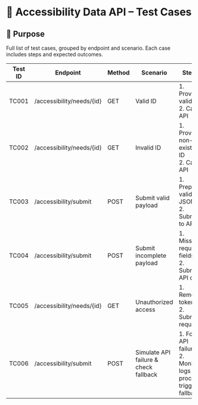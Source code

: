 # 🧪 Accessibility Data API – Test Cases

## 📘 Purpose
Full list of test cases, grouped by endpoint and scenario. Each case includes steps and expected outcomes.

| Test ID | Endpoint                     | Method | Scenario                                | Steps                                                                 | Expected Result                            | Status       |
|---------|------------------------------|--------|-----------------------------------------|-----------------------------------------------------------------------|--------------------------------------------|--------------|
| TC001   | /accessibility/needs/{id}    | GET    | Valid ID                                | 1. Provide valid ID<br>2. Call API                                    | 200 OK with correct data                   | ✅ Passed     |
| TC002   | /accessibility/needs/{id}    | GET    | Invalid ID                              | 1. Provide non-existent ID<br>2. Call API                             | 404 Not Found                              | ✅ Passed     |
| TC003   | /accessibility/submit        | POST   | Submit valid payload                    | 1. Prepare valid JSON<br>2. Submit to API                             | 201 Created                                | 🔄 In Progress |
| TC004   | /accessibility/submit        | POST   | Submit incomplete payload               | 1. Missing required fields<br>2. Submit API call                      | 400 Bad Request                            | ✅ Passed     |
| TC005   | /accessibility/needs/{id}    | GET    | Unauthorized access                     | 1. Remove token<br>2. Submit request                                  | 401 Unauthorized                           | ✅ Passed     |
| TC006   | /accessibility/submit        | POST   | Simulate API failure & check fallback   | 1. Force API failure<br>2. Monitor logs & process trigger fallback    | Error logged; manual process invoked       | ❌ Failed     |
